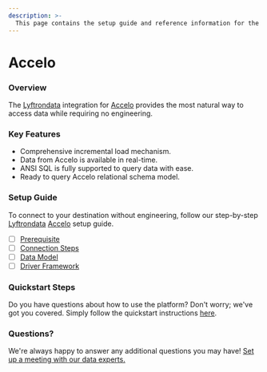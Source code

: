 ```yaml
---
description: >-
  This page contains the setup guide and reference information for the Accelo source connector.
---
```


# Accelo

### Overview

The [Lyftrondata](https://www.lyftrondata.com/) integration for [Accelo](None) provides the most natural way to access data while requiring no engineering.

### Key Features

* Comprehensive incremental load mechanism.
* Data from Accelo is available in real-time.&#x20;
* ANSI SQL is fully supported to query data with ease.
* Ready to query Accelo relational schema model.

### Setup Guide

To connect to your destination without engineering, follow our step-by-step [Lyftrondata](https://www.lyftrondata.com/)  [Accelo](None) setup guide.

* [ ] [Prerequisite](prerequisite.md)
* [ ] [Connection Steps](connection-steps.md)
* [ ] [Data Model](data-model/erd.md)
* [ ] [Driver Framework](driver-framework/)

### Quickstart Steps

Do you have questions about how to use the platform? Don't worry; we've got you covered. Simply follow the quickstart instructions [here](../README.md).

### Questions? <a href="#questions" id="questions"></a>

We're always happy to answer any additional questions you may have! [Set up a meeting with our data experts.](https://www.lyftrondata.com/book-a-meeting/)

